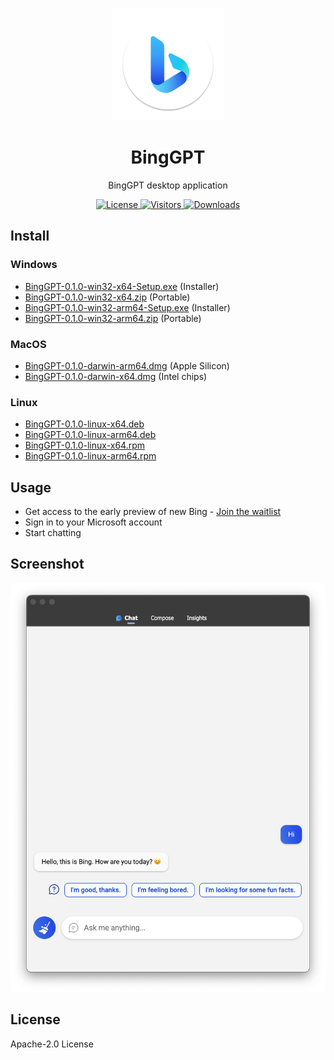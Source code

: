 <p align="center">
  <img width="180" src="./icon.png" alt="BingGPT">
  <h1 align="center">BingGPT</h1>
  <p align="center">BingGPT desktop application</p>
</p>

<p align="center">
  <a href="https://opensource.org/licenses/Apache-2.0">
    <img alt="License" src="https://img.shields.io/badge/license-Apache_2.0-green">
  </a>
  <a href="https://github.com/dice2o/BingGPT">
    <img alt="Visitors" src="https://visitor-badge.glitch.me/badge?page_id=dice2o.binggpt">
   </a>
  <a href="https://github.com/dice2o/BingGPT/releases">
    <img alt="Downloads" src="https://img.shields.io/github/downloads/dice2o/BingGPT/total?color=blue">
   </a>
</p>

## Install

### Windows

- [BingGPT-0.1.0-win32-x64-Setup.exe](https://github.com/dice2o/BingGPT/releases/download/v0.1.0/BingGPT-0.1.0-win32-x64-Setup.exe) (Installer)
- [BingGPT-0.1.0-win32-x64.zip](https://github.com/dice2o/BingGPT/releases/download/v0.1.0/BingGPT-0.1.0-win32-x64.zip) (Portable)
- [BingGPT-0.1.0-win32-arm64-Setup.exe](https://github.com/dice2o/BingGPT/releases/download/v0.1.0/BingGPT-0.1.0-win32-arm64-Setup.exe) (Installer)
- [BingGPT-0.1.0-win32-arm64.zip](https://github.com/dice2o/BingGPT/releases/download/v0.1.0/BingGPT-0.1.0-win32-arm64.zip) (Portable)

### MacOS

- [BingGPT-0.1.0-darwin-arm64.dmg](https://github.com/dice2o/BingGPT/releases/download/v0.1.0/BingGPT-0.1.0-darwin-arm64.dmg) (Apple Silicon)
- [BingGPT-0.1.0-darwin-x64.dmg](https://github.com/dice2o/BingGPT/releases/download/v0.1.0/BingGPT-0.1.0-darwin-x64.dmg) (Intel chips)

### Linux

- [BingGPT-0.1.0-linux-x64.deb](https://github.com/dice2o/BingGPT/releases/download/v0.1.0/BingGPT-0.1.0-linux-x64.deb)
- [BingGPT-0.1.0-linux-arm64.deb](https://github.com/dice2o/BingGPT/releases/download/v0.1.0/BingGPT-0.1.0-linux-arm64.deb)
- [BingGPT-0.1.0-linux-x64.rpm](https://github.com/dice2o/BingGPT/releases/download/v0.1.0/BingGPT-0.1.0-linux-x64.rpm)
- [BingGPT-0.1.0-linux-arm64.rpm](https://github.com/dice2o/BingGPT/releases/download/v0.1.0/BingGPT-0.1.0-linux-arm64.rpm)

## Usage

- Get access to the early preview of new Bing - [Join the waitlist](https://www.bing.com/new)
- Sign in to your Microsoft account
- Start chatting

## Screenshot

<img width="601" src="./screenshot.png" alt="BingGPT Screenshot">

## License

Apache-2.0 License
